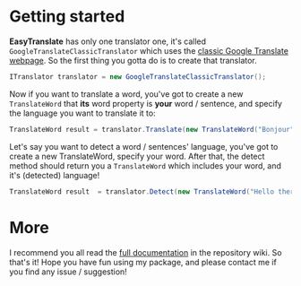 # Getting started
**EasyTranslate** has only one translator one, it's called ``GoogleTranslateClassicTranslator`` which uses the [classic Google Translate webpage](https://translate.google.com/).
So the first thing you gotta do is to create that translator. 
 
```cs
ITranslator translator = new GoogleTranslateClassicTranslator();
```
Now if you want to translate a word, you've got to create a new ``TranslateWord`` that **its** word property is **your** word / sentence, and specify the language you want to translate it to:
```cs
TranslateWord result = translator.Translate(new TranslateWord("Bonjour"), TranslateLanguages.English)
```

Let's say you want to detect a word / sentences' language, you've got to create a new TranslateWord, specify your word.
After that, the detect method should return you a ``TranslateWord`` which includes your word, and it's (detected) language!
```cs
TranslateWord result  = translator.Detect(new TranslateWord("Hello there"));
``` 

# More
I recommend you all read the [full documentation](https://github.com/TheMulti0/EasyTranslate/wiki) in the repository wiki.
So that's it! Hope you have fun using my package, and please contact me if you find any issue / suggestion!